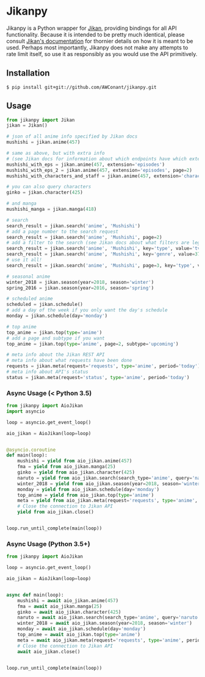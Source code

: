 Jikanpy
=======

Jikanpy is a Python wrapper for [Jikan](https://github.com/jikan-me/jikan),
providing bindings for all API functionality. Because it is intended to be
pretty much identical, please consult [Jikan's
documentation](https://jikan.docs.apiary.io/#) for thornier details on how it is meant to
be used. Perhaps most importantly, Jikanpy does not make any attempts to rate
limit itself, so use it as responsibly as you would use the API primitively.

## Installation
```shell
$ pip install git+git://github.com/AWConant/jikanpy.git
```

## Usage
```python
from jikanpy import Jikan
jikan = Jikan()

# json of all anime info specified by Jikan docs
mushishi = jikan.anime(457)

# same as above, but with extra info
# (see Jikan docs for information about which endpoints have which extensions)
mushishi_with_eps = jikan.anime(457, extension='episodes')
mushishi_with_eps_2 = jikan.anime(457, extension='episodes', page=2)
mushishi_with_characters_and_staff = jikan.anime(457, extension='characters_staff')

# you can also query characters
ginko = jikan.character(425)

# and manga
mushishi_manga = jikan.manga(418)

# search
search_result = jikan.search('anime', 'Mushishi')
# add a page number to the search request
search_result = jikan.search('anime', 'Mushishi', page=2)
# add a filter to the search (see Jikan docs about what filters are legal)
search_result = jikan.search('anime', 'Mushishi', key='type', value='tv')
search_result = jikan.search('anime', 'Mushishi', key='genre', value=37)
# use it all!
search_result = jikan.search('anime', 'Mushishi', page=3, key='type', value='tv')

# seasonal anime
winter_2018 = jikan.season(year=2018, season='winter')
spring_2016 = jikan.season(year=2016, season='spring')

# scheduled anime
scheduled = jikan.schedule()
# add a day of the week if you only want the day's schedule
monday = jikan.schedule(day='monday')

# top anime
top_anime = jikan.top(type='anime')
# add a page and subtype if you want
top_anime = jikan.top(type='anime', page=2, subtype='upcoming')

# meta info about the Jikan REST API
# meta info about what requests have been done
requests = jikan.meta(request='requests', type='anime', period='today')
# meta info about API's status
status = jikan.meta(request='status', type='anime', period='today')
```

### Async Usage (< Python 3.5)
```python
from jikanpy import AioJikan
import asyncio

loop = asyncio.get_event_loop()

aio_jikan = AioJikan(loop=loop)


@asyncio.coroutine
def main(loop):
    mushishi = yield from aio_jikan.anime(457)
    fma = yield from aio_jikan.manga(25)
    ginko = yield from aio_jikan.character(425)
    naruto = yield from aio_jikan.search(search_type='anime', query='naruto')
    winter_2018 = yield from aio_jikan.season(year=2018, season='winter')
    monday = yield from aio_jikan.schedule(day='monday')
    top_anime = yield from aio_jikan.top(type='anime')
    meta = yield from aio_jikan.meta(request='requests', type='anime', period='today')
    # Close the connection to Jikan API
    yield from aio_jikan.close()


loop.run_until_complete(main(loop))
```

### Async Usage (Python 3.5+)
```python
from jikanpy import AioJikan

loop = asyncio.get_event_loop()

aio_jikan = AioJikan(loop=loop)


async def main(loop):
    mushishi = await aio_jikan.anime(457)
    fma = await aio_jikan.manga(25)
    ginko = await aio_jikan.character(425)
    naruto = await aio_jikan.search(search_type='anime', query='naruto')
    winter_2018 = await aio_jikan.season(year=2018, season='winter')
    monday = await aio_jikan.schedule(day='monday')
    top_anime = await aio_jikan.top(type='anime')
    meta = await aio_jikan.meta(request='requests', type='anime', period='today')
    # Close the connection to Jikan API
    await aio_jikan.close()


loop.run_until_complete(main(loop))
```